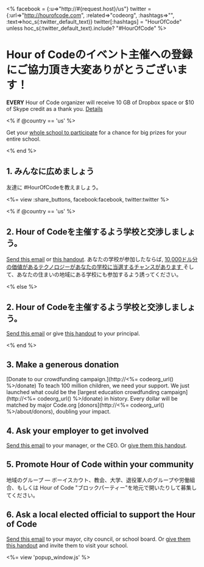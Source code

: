 <% facebook = {:u=>"http://#{request.host}/us"}
                      twitter = {:url=>"http://hourofcode.com", :related=>"codeorg", :hashtags=>"", :text=>hoc_s(:twitter_default_text)}
                      twitter[:hashtags] = "HourOfCode" unless hoc_s(:twitter_default_text).include? "#HourOfCode" %>



# Hour of Codeのイベント主催への登録にご協力頂き大変ありがとうございます！

**EVERY** Hour of Code organizer will receive 10 GB of Dropbox space or $10 of Skype credit as a thank you. [Details](<%= hoc_uri('/prizes') %>)

<% if @country == 'us' %>

Get your [whole school to participate](<%= hoc_uri('/prizes') %>) for a chance for big prizes for your entire school.

<% end %>

## 1. みんなに広めましょう

友達に #HourOfCodeを教えましょう。

<%= view :share_buttons, facebook:facebook, twitter:twitter %>

<% if @country == 'us' %>

## 2. Hour of Codeを主催するよう学校と交渉しましょう。

[Send this email](<%= hoc_uri('/resources#email') %>) or [this handout](<%= hoc_uri('/files/schools-handout.pdf') %>). あなたの学校が参加したならば, [10,000ドル分の価値があるテクノロジーがあなたの学校に当選するチャンスがあります ](/prizes)そして、あなたの住まいの地域にある学校にも参加するよう誘ってください。

<% else %>

## 2. Hour of Codeを主催するよう学校と交渉しましょう。

[Send this email](<%= hoc_uri('/resources#email') %>) or give [this handout](<%= hoc_uri('/files/schools-handout.pdf') %>) to your principal.

<% end %>

## 3. Make a generous donation

[Donate to our crowdfunding campaign.](http://<%= codeorg_url() %>/donate) To teach 100 million children, we need your support. We just launched what could be the [largest education crowdfunding campaign](http://<%= codeorg_url() %>/donate) in history. Every dollar will be matched by major Code.org [donors](http://<%= codeorg_url() %>/about/donors), doubling your impact.

## 4. Ask your employer to get involved

[Send this email](<%= hoc_uri('/resources#email') %>) to your manager, or the CEO. Or [give them this handout](<%= hoc_uri('/resources/hoc-one-pager.pdf') %>).

## 5. Promote Hour of Code within your community

地域のグループ — ボーイスカウト、教会、大学、退役軍人のグループや労働組合、もしくは Hour of Code "ブロックパーティー"を地元で開いたりして募集してください。

## 6. Ask a local elected official to support the Hour of Code

[Send this email](<%= hoc_uri('/resources#politicians') %>) to your mayor, city council, or school board. Or [give them this handout](<%= hoc_uri('/resources/hoc-one-pager.pdf') %>) and invite them to visit your school.

<%= view 'popup_window.js' %>